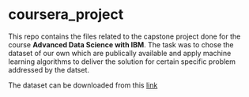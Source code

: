 # coursera_project
This repo contains the files related to the capstone project done for the course **Advanced Data Science with IBM**.
The task was to chose the dataset of our own which are publically available and apply machine learning algorithms to deliver the solution for certain specific problem addressed by the datset.

The dataset can be downloaded from this [link](https://www.kaggle.com/benroshan/factors-affecting-campus-placement)
